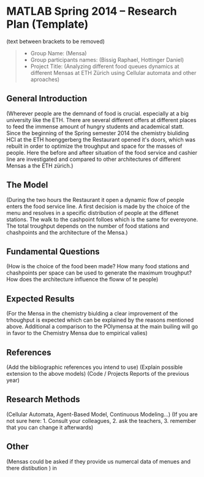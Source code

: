 # MATLAB Spring 2014 – Research Plan (Template)
(text between brackets to be removed)

> * Group Name: (Mensa)
> * Group participants names: (Bissig Raphael, Hottinger Daniel)
> * Project Title: (Analyzing different food queues dynamics at different Mensas at ETH Zürich using Cellular automata and other aproaches)

## General Introduction

(Wherever people are the demnand of food is crucial. especially at a big university like the ETH. There are several different offers at different places to feed the immense amount of hungry students and academical statt. Since the beginning of the Spring semester 2014 the chemistry biuliding HCI at the ETH hoenggerberg the Restaurant opened it's doors, which was rebuilt  in order to optimize the troughput and space for the masses of people. Here the before and afteer situation of the food service and cashier line are investigated and compared to other architectures of different Mensas a the ETH zürich.)

## The Model
(During the two hours the Restaurant it open a dynamic flow of people enters the food service line. A first decision is made by the choice of the menu and resolves in a specific distribution of people at the diffenet stations. The walk to the cashpoint folloes which is the  same for evereyone. The total troughput depends on the number of food stations and chashpoints and the architecture of the Mensa.)


## Fundamental Questions
(How is the choice of the food been made? How many food stations and chashpoints per space can be used to generate the maximum troughput? How does the architecture influence the floww of te people)


## Expected Results

(For the Mensa in the chemistry biulding a clear improvement of the trhoughput is expected which can be explained by the reasons mentioned above. Additional a comparison to the POlymensa at the main builing will go in favor to the Chemistry Mensa due to empirical valies)


## References 

(Add the bibliographic references you intend to use)
(Explain possible extension to the above models)
(Code / Projects Reports of the previous year)


## Research Methods

(Cellular Automata, Agent-Based Model, Continuous Modeling...) (If you are not sure here: 1. Consult your colleagues, 2. ask the teachers, 3. remember that you can change it afterwards)


## Other

(Mensas could be asked if they provide us numercal data of menues and there distibution )
in
